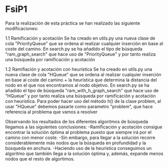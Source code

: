 # FsiP1
Para la realización de esta práctica se han realizado las siguiente modificaciones:

1.1 Ramificación y acotación
Se ha creado en utils.py una nueva clase de cola "PriorityQueue" que se ordena al realizar cualquier inserción en base al coste del camino. 
En search.py se ha añadido el tipo de búsqueda "ram_graph_search" que hace uso de "PriorityQueue" y por tanto realiza una búsqueda por ramificación y acotación

1.2 Ramifiación y acotación con heurística
Se ha creado en utils.py una nueva clase de cola "HQueue" que se ordena al realizar cualquier inserción en base al coste del camino + la heurística que determina la distancia del nodo en el que nos encontramos al nodo objetivo. 
En search.py se ha añadido el tipo de búsqueda "ram_with_h_graph_search" que hace uso de "HQueue" y por tanto realiza una búsqueda por ramificación y acotación con heurística.
Para poder hacer uso del método h() de la clase problem, al usar "HQueue" debemos pasarle como parametro "problem", que hace referencia al problema que vamos a resolver

Observando los resultados de los diferentes algoritmos de búsqueda llegamos a las siguientes conclusiones:
-Ramificación y acotación consigue encontrar la solución óptima al problema puesto que siempre irá por el camino con menor coste.
-Sin embargo, para llegar a la solución recorre considerablemente más nodos que la búsqueda en profundidad y la búsqueda en anchura.
-Haciendo uso de la heurística conseguimos un algoritmo que también llega a la solución óptima y, además, expande menos nodos que el resto de algortimos.
